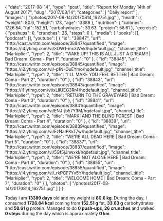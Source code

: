 {
    "date": "2017-08-14",
    "type": "post",
    "title": "Report for Monday 14th of August 2017",
    "slug": "2017\/08\/14",
    "categories": [
        "Daily report"
    ],
    "images": [
        "\/photos\/2017-08-14\/20170814_162751.jpg"
    ],
    "health": {
        "weight": 80.6,
        "height": 173,
        "age": 13389
    },
    "nutrition": {
        "calories": 1726.84,
        "fat": 152.51,
        "carbohydrates": 33.63,
        "protein": 58.61
    },
    "exercise": {
        "pushups": 0,
        "crunches": 26,
        "steps": 0
    },
    "media": {
        "books": [],
        "podcast": [],
        "youtube": [
            {
                "id": "38847",
                "url": "http:\/\/cast.writtn.com\/episode\/38847\/quantified",
                "image": "https:\/\/i4.ytimg.com\/vi\/SOW1-mx3Wvk\/hqdefault.jpg",
                "channel_title": "Markiplier",
                "type": 2,
                "title": "WAKE UP! THIS IS ALL JUST A DREAM!! | Bad Dream: Coma - Part 1",
                "duration": "0"
            },
            {
                "id": "38845",
                "url": "http:\/\/cast.writtn.com\/episode\/38845\/quantified",
                "image": "https:\/\/i2.ytimg.com\/vi\/-p1N-OuEYmo\/hqdefault.jpg",
                "channel_title": "Markiplier",
                "type": 2,
                "title": "I'LL MAKE YOU FEEL BETTER | Bad Dream: Coma - Part 2",
                "duration": "0"
            },
            {
                "id": "38843",
                "url": "http:\/\/cast.writtn.com\/episode\/38843\/quantified",
                "image": "https:\/\/i1.ytimg.com\/vi\/xLIlUEG3Rr4\/hqdefault.jpg",
                "channel_title": "Markiplier",
                "type": 2,
                "title": "RETURN TO THE GRAVEYARD | Bad Dream: Coma - Part 3",
                "duration": "0"
            },
            {
                "id": "38841",
                "url": "http:\/\/cast.writtn.com\/episode\/38841\/quantified",
                "image": "https:\/\/i2.ytimg.com\/vi\/ENJ-jb57Y3M\/hqdefault.jpg",
                "channel_title": "Markiplier",
                "type": 2,
                "title": "MARKI AND THE BLIND FOREST | Bad Dream: Coma - Part 4",
                "duration": "0"
            },
            {
                "id": "38839",
                "url": "http:\/\/cast.writtn.com\/episode\/38839\/quantified",
                "image": "https:\/\/i2.ytimg.com\/vi\/EzNaIPKkT7w\/hqdefault.jpg",
                "channel_title": "Markiplier",
                "type": 2,
                "title": "WE'RE ALL DEAD HERE | Bad Dream: Coma - Part 5",
                "duration": "0"
            },
            {
                "id": "38837",
                "url": "http:\/\/cast.writtn.com\/episode\/38837\/quantified",
                "image": "https:\/\/i2.ytimg.com\/vi\/5Gf5jJnwxkI\/hqdefault.jpg",
                "channel_title": "Markiplier",
                "type": 2,
                "title": "WE'RE NOT ALONE HERE | Bad Dream: Coma - Part 6",
                "duration": "0"
            },
            {
                "id": "38855",
                "url": "http:\/\/cast.writtn.com\/episode\/38855\/quantified",
                "image": "https:\/\/i4.ytimg.com\/vi\/_rkPCF7Yv5Y\/hqdefault.jpg",
                "channel_title": "Markiplier",
                "type": 2,
                "title": "WELCOME HOME | Bad Dream: Coma - Part 7",
                "duration": "0"
            }
        ],
        "photos": [
            "\/photos\/2017-08-14\/20170814_162751.jpg"
        ]
    }
}

Today I am <strong>13389 days</strong> old and my weight is <strong>80.6 kg</strong>. During the day, I consumed <strong>1726.84 kcal</strong> coming from <strong>152.51 g</strong> fat, <strong>33.63 g</strong> carbohydrates and <strong>58.61 g</strong> protein. Managed to do <strong>0 push-ups</strong>, <strong>26 crunches</strong> and walked <strong>0 steps</strong> during the day which is approximately <strong>0 km</strong>.